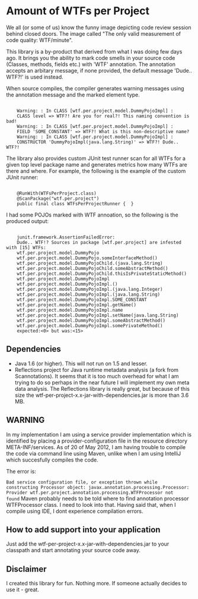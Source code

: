 Amount of WTFs per Project
==========================
We all (or some of us) know the funny image depicting code review session behind closed doors.
The image called "The only valid measurement of code quality: WTF/minute". 

This library is a by-product that derived from what I was doing few days ago. It brings you the
ability to mark code smells in your source code (Classes, methods, fields etc.) with 'WTF' annotation.
The annotation accepts an arbitary message, if none provided, the default message 'Dude.. WTF?!' is used instead.

When source compiles, the compiler generates warning messages using the annotation message and the marked element type.

<code>
	Warning: : In CLASS [wtf.per.project.model.DummyPojoImpl] :   
	CLASS level => WTF?! Are you for real?! This naming convention is bad!  
	Warning: : In CLASS [wtf.per.project.model.DummyPojoImpl] :  
	FIELD 'SOME_CONSTANT' => WTF?! What is this non-descriptive name?  
	Warning: : In CLASS [wtf.per.project.model.DummyPojoImpl] :  
	CONSTRUCTOR 'DummyPojoImpl(java.lang.String)' => WTF?! Dude.. WTF?!  
</code>

The library also provides custom JUnit test runner scan for all WTFs for a given top level package name and generates
metrics how many WTFs are there and where. For example, the following is the example of the custom JUnit runner:

<code>
	@RunWith(WTFsPerProject.class)  
	@ScanPackage("wtf.per.project")  
	public final class WTFsPerProjectRunner {  }  
</code>

I had some POJOs marked with WTF annoation, so the following  is the produced output:

<code>
	junit.framework.AssertionFailedError:
	Dude.. WTF!? Sources in package [wtf.per.project] are infested with [15] WTFs:
	wtf.per.project.model.DummyPojo
	wtf.per.project.model.DummyPojo.someInterfaceMethod()
	wtf.per.project.model.DummyPojoChild.<init>(java.lang.String)
	wtf.per.project.model.DummyPojoChild.someAbstractMethod()  
	wtf.per.project.model.DummyPojoChild.thisIsPrivateStaticMethod()  
	wtf.per.project.model.DummyPojoImpl  
	wtf.per.project.model.DummyPojoImpl.<init>()  
	wtf.per.project.model.DummyPojoImpl.<init>(java.lang.Integer)  
	wtf.per.project.model.DummyPojoImpl.<init>(java.lang.String)  
	wtf.per.project.model.DummyPojoImpl.SOME_CONSTANT  
	wtf.per.project.model.DummyPojoImpl.getName()  
	wtf.per.project.model.DummyPojoImpl.name  
	wtf.per.project.model.DummyPojoImpl.setName(java.lang.String)  
	wtf.per.project.model.DummyPojoImpl.someAbstractMethod()  
	wtf.per.project.model.DummyPojoImpl.somePrivateMethod()  
	expected:<0> but was:<15>  
</code>


Dependencies
------------
* Java 1.6 (or higher). This will not run on 1.5 and lesser.
* Reflections project for Java runtime metadata analysis (a fork from Scannotations). It seems that it is too much 
overhead for what I am trying to do so perhaps in the near future I will implement my own meta data analysis. The
Reflections library is really great, but because of this size the wtf-per-project-x.x-jar-with-dependencies.jar is more 
than 3.6 MB. 

WARNING
-------
In my implementation I am using a service provider implementation which is identified by placing a 
provider-configuration file in the resource directory META-INF/services. As of 20 of May 2012, I am having trouble to
compile the code via command line using Maven, unlike when I am using IntelliJ which succesfully compiles the code.

The error is:

<code>Bad service configuration file, or exception thrown while constructing Processor object: javax.annotation.processing.Processor: 
Provider wtf.per.project.annotation.processing.WTFProcessor not found</code>
Maven probably needs to be told where to find annotation processor WTFProcessor class. I need to look into that. Having 
said that, when I compile using IDE, I dont experience compilation errors.

How to add support into your application
----------------------------------------
Just add the wtf-per-project-x.x-jar-with-dependencies.jar to your classpath and start annotating your source code away.

Disclaimer                                                                                                              
----------
I created this library for fun. Nothing more. If someone actually decides to use it - great.
